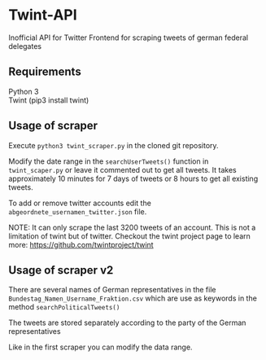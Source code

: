 # Twint-API
Inofficial API for Twitter Frontend for scraping tweets of german federal delegates

## Requirements

Python 3  
Twint (pip3 install twint)

## Usage of scraper

Execute `python3 twint_scraper.py` in the cloned git repository.  

Modify the date range in the `searchUserTweets()` function in `twint_scaper.py` or leave it commented out to get all tweets. It takes approximately 10 minutes for 7 days of tweets or 8 hours to get all existing tweets. 

To add or remove twitter accounts edit the `abgeordnete_usernamen_twitter.json` file.  

NOTE: It can only scrape the last 3200 tweets of an account. This is not a limitation of twint but of twitter. Checkout the twint project page to learn more: https://github.com/twintproject/twint

## Usage of scraper v2

There are several names of German representatives in the file `Bundestag_Namen_Username_Fraktion.csv` which are use as keywords in the method `searchPoliticalTweets()`

The tweets are stored separately according to the party of the German representatives

Like in the first scraper you can modify the data range.